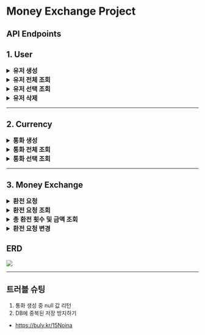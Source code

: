 # Money Exchange Project

## API Endpoints

## 1. User

<details>
<summary style="font-size: 1.17em; font-weight: bold;">유저 생성</summary>
<div markdown="1">

| **이름**   | **타입**               | **설명**  | **필수여부** |
|----------|----------------------|---------| --- |
| id       | INT (AUTO_INCREMENT) | 유저 id   | Y |
| name     | VARCHAR(10)          | 유저 이름   | Y |
| email    | VARCHAR(255)         | 유저 이메일  | Y |

### Request

```
POST 'localhost:8080/users'
```

```json
{
  "name": "user1",
  "email": "user1@test.com"
}
```

### Response

Success HTTP Status : 201

``` json
{
    "id": 1,
    "name": "user1",
    "email": "user1@test.com"
}
```

</div>
</details>

<details>
<summary style="font-size: 1.17em; font-weight: bold;">유저 전체 조회</summary>
<div markdown="1">


| **이름**   | **타입**               | **설명**  | **필수여부** |
|----------|----------------------|---------| --- |
| id       | INT (AUTO_INCREMENT) | 유저 id   | Y |
| name     | VARCHAR(10)          | 유저 이름   | Y |
| email    | VARCHAR(40)          | 유저 이메일  | Y |

### Request

```
GET 'localhost:8080/users'
```

### Response

Success HTTP Status : 200

```json
[
    {
        "id": 1,
        "name": "Park",
        "email": "bbb@gmail.com"
    },
    {
        "id": 2,
        "name": "Kim",
        "email": "kim@gmail.com"
    }
]
```

유저가 없는 경우 빈 배열 반환

```json
[]
```

</div>
</details>

<details>
<summary style="font-size: 1.17em; font-weight: bold;">유저 선택 조회</summary>
<div markdown="1">


| **이름**   | **타입**               | **설명**  | **필수여부** |
|----------|----------------------|---------| --- |
| id       | INT (AUTO_INCREMENT) | 유저 id   | Y |
| name     | VARCHAR(10)          | 유저 이름   | Y |
| email    | VARCHAR(40)          | 유저 이메일  | Y |

### Request

```
GET 'localhost:8080/users/{id}'
```

### Response

Success HTTP Status : 200

Fail HTTP Status : 404

성공

``` json
{
    "id": 1,
    "name": "Park",
    "email": "bbb@gmail.com"
}
```

실패

``` json
{
    "httpStatus": "NOT_FOUND",
    "message": "사용자를 찾을 수 없습니다."
}
```

</div>
</details>

<details>
<summary style="font-size: 1.17em; font-weight: bold;">유저 삭제</summary>
<div markdown="1">

### Request

```
DELETE 'localhost:8080/users/{id}'
```

### Response

Success HTTP Status : 200

Fail HTTP Status : 404

성공

``` plaintext
정상적으로 삭제되었습니다.
```

실패

``` json
{
    "httpStatus": "NOT_FOUND",
    "message": "사용자를 찾을 수 없습니다."
}
```

</div>
</details>

----

## 2. Currency

<details>
<summary style="font-size: 1.17em; font-weight: bold;">통화 생성</summary>
<div markdown="1">

| **이름**       | **타입**               | **설명** | **필수여부** |
|--------------|----------------------|--------| --- |
| id           | INT (AUTO_INCREMENT) | 통화 id  | Y |
| currencyName | VARCHAR(10)          | 통화 이름  | Y |
| exchangeRate | DECIMAL(38,2)        | 통화 환율  | Y |
| symbol       | VARCHAR(3)           | 통화 심볼  | Y |

### Request

```
POST 'http://localhost:8080/currencies'
```

```json
{
  "currencyName": "USD",
  "exchangeRate": 1395.00,
  "symbol": "$"
}
```

### Response

Success HTTP Status : 201

Fail HTTP Status : 400 (중복된 통화를 생성할 시)

성공
```json
{
    "id": 1,
    "currencyName": "USD",
    "exchangeRate": 1395.00,
    "symbol": "$"
}
```

실패
```json
{
    "httpStatus": "BAD_REQUEST",
    "message": "이미 같은 통화가 존재합니다."
}
```

</div>
</details>

<details>
<summary style="font-size: 1.17em; font-weight: bold;">통화 전체 조회</summary>
<div markdown="1">

| **이름**       | **타입**               | **설명** | **필수여부** |
|--------------|----------------------|--------| --- |
| id           | INT (AUTO_INCREMENT) | 통화 id  | Y |
| currencyName | VARCHAR(10)          | 통화 이름  | Y |
| exchangeRate | DECIMAL(38,2)        | 통화 환율  | Y |
| symbol       | VARCHAR(3)           | 통화 심볼  | Y |

### Request

```
GET 'http://localhost:8080/currencies'
```

### Response

Success HTTP Status : 200

```json
[
    {
        "id": 1,
        "currencyName": "USD",
        "exchangeRate": 1395.00,
        "symbol": "$"
    },
    {
        "id": 2,
        "currencyName": "KRW",
        "exchangeRate": 1000.00,
        "symbol": "₩"
    }
]
```

통화가 없는 경우 빈 배열 반환

```json
[]
```

</div>
</details>

<details>
<summary style="font-size: 1.17em; font-weight: bold;">통화 선택 조회</summary>
<div markdown="1">

| **이름**       | **타입**               | **설명** | **필수여부** |
|--------------|----------------------|--------| --- |
| id           | INT (AUTO_INCREMENT) | 통화 id  | Y |
| currencyName | VARCHAR(10)          | 통화 이름  | Y |
| exchangeRate | DECIMAL(38,2)        | 통화 환율  | Y |
| symbol       | VARCHAR(3)           | 통화 심볼  | Y |

### Request

```
GET 'http://localhost:8080/currencies/{id}'
```

### Response

Success HTTP Status : 200

Fail HTTP Status : 404

성공

```json
{
    "id": 1,
    "currencyName": "USD",
    "exchangeRate": 1395.00,
    "symbol": "$"
}
```

실패

```json
{
    "httpStatus": "NOT_FOUND",
    "message": "통화를 찾을 수 없습니다."
}
```

</div>
</details>

----

## 3. Money Exchange

<details>
<summary style="font-size: 1.17em; font-weight: bold;">환전 요청</summary>
<div markdown="1">

### Request
| **이름**         | **타입**        | **설명**        | **필수여부** |
|----------------|---------------|---------------| --- |
| exchangeAmount | DECIMAL(38,2) | 환전 요청 금액(KRW) | Y |
| currencyName   | VARCHAR(10)   | 통화 이름         | Y |

```
POST 'http://localhost:8080/exchange/{userid}'
```

```json
{
  "exchangeAmount": 50000,
  "currencyName": "USD"
}
```

### Response
| **이름**              | **타입**               | **설명**                      | **필수여부** |
|---------------------|----------------------|-----------------------------| --- |
| id                  | INT (AUTO_INCREMENT) | 환전 id                       | Y |
| name                | VARCHAR(10)          | 유저 이름                       | Y |
| currencyName        | VARCHAR(10)          | 통화 이름                       | Y |
| amountInKrw         | DECIMAL(38,2)        | 환전 요청 금액(KRW)               | Y |
| amountAfterExchange | DECIMAL(38,2)        | 환전 후 금액(환전 된 통화 기준)         | Y |
| exchangeRequestStatus        | TINYINT              | 환전 요청 상태(NORMAL, CANCELLED) | Y |
| createdDate        | DATETIME             | 작성일                         | Y |
| modDate        | DATETIME             | 수정일                         | Y |

Success HTTP Status : 200

Fail HTTP Status : 404

성공
```json
{
    "id": 1,
    "name": "user1",
    "currencyName": "USD",
    "amountInKrw": 50000,
    "amountAfterExchange": 35.84,
    "exchangeRequestStatus": "NORMAL",
    "createdDate": "2024-11-29T10:08:13.80103",
    "modDate": "2024-11-29T10:08:13.80103"
}
```

실패
```json
{
    "httpStatus": "NOT_FOUND",
    "message": "사용자를 찾을 수 없습니다."
}
```

```json
{
    "httpStatus": "NOT_FOUND",
    "message": "통화를 찾을 수 없습니다."
}
```

</div>
</details>

<details>
<summary style="font-size: 1.17em; font-weight: bold;">환전 요청 조회</summary>
<div markdown="1">

| **이름**              | **타입**               | **설명**                      | **필수여부** |
|---------------------|----------------------|-----------------------------| --- |
| id                  | INT (AUTO_INCREMENT) | 환전 id                       | Y |
| name                | VARCHAR(10)          | 유저 이름                       | Y |
| currencyName        | VARCHAR(10)          | 통화 이름                       | Y |
| amountInKrw         | DECIMAL(38,2)        | 환전 요청 금액(KRW)               | Y |
| amountAfterExchange | DECIMAL(38,2)        | 환전 후 금액(환전 된 통화 기준)         | Y |
| exchangeRequestStatus        | TINYINT              | 환전 요청 상태(NORMAL, CANCELLED) | Y |
| createdDate        | DATETIME             | 작성일                         | Y |
| modDate        | DATETIME             | 수정일                         | Y |

### Request

```
GET 'http://localhost:8080/exchange/{userId}'
```

### Response

Success HTTP Status : 200

```json
[
    {
        "id": 1,
        "name": "user1",
        "currencyName": "USD",
        "amountInKrw": 50000.00,
        "amountAfterExchange": 35.84,
        "exchangeRequestStatus": "NORMAL",
        "createdDate": "2024-11-29T10:08:13.80103",
        "modDate": "2024-11-29T10:08:13.80103"
    },
    {
        "id": 2,
        "name": "user1",
        "currencyName": "USD",
        "amountInKrw": 50000.00,
        "amountAfterExchange": 35.84,
        "exchangeRequestStatus": "NORMAL",
        "createdDate": "2024-11-29T10:25:31.667909",
        "modDate": "2024-11-29T10:25:31.667909"
    }
]
```

환전 요청 데이터가 없을 시 빈 배열 반환
```json
[]
```

</div>
</details>

<details>
<summary style="font-size: 1.17em; font-weight: bold;">총 환전 횟수 및 금액 조회</summary>
<div markdown="1">

### Request

```
GET 'http://localhost:8080/exchange/{userId}/total'
```

### Response

| **이름**           | **타입**        | **설명**           | **필수여부** |
|------------------|---------------|------------------| --- |
| totalAmountInKrw | DECIMAL(38,2) | 환전 요청한 총 금액(KRW) | Y |
| count            | BIGINT        | 환전 요청 총 횟수       | Y |


Success HTTP Status : 200

```json
{
  "totalAmountInKrw": 20000.00,
  "count": 4
}
```

</div>
</details>

<details>
<summary style="font-size: 1.17em; font-weight: bold;">환전 요청 변경</summary>
<div markdown="1">

| **이름**              | **타입**               | **설명**                      | **필수여부** |
|---------------------|----------------------|-----------------------------| --- |
| id                  | INT (AUTO_INCREMENT) | 환전 id                       | Y |
| name                | VARCHAR(10)          | 유저 이름                       | Y |
| currencyName        | VARCHAR(10)          | 통화 이름                       | Y |
| amountInKrw         | DECIMAL(38,2)        | 환전 요청 금액(KRW)               | Y |
| amountAfterExchange | DECIMAL(38,2)        | 환전 후 금액(환전 된 통화 기준)         | Y |
| exchangeRequestStatus        | TINYINT              | 환전 요청 상태(NORMAL, CANCELLED) | Y |
| createdDate        | DATETIME             | 작성일                         | Y |
| modDate        | DATETIME             | 수정일                         | Y |

### Request

```
PATCH 'http://localhost:8080/exchange/{id}'
```

환전 요청 취소
```json
{
  "exchangeRequestStatus": "CANCELLED"
}
```
환전 요청 정상
```json
{
  "exchangeRequestStatus": "NORMAL"
}
```

### Response

Success HTTP Status : 200

Fail HTTP Status : 400

성공

```json
{
    "id": 1,
    "name": "user1",
    "currencyName": "USD",
    "amountInKrw": 50000.00,
    "amountAfterExchange": 35.84,
    "exchangeRequestStatus": "CANCELLED",
    "createdDate": "2024-11-29T10:08:13.80103",
    "modDate": "2024-11-29T10:30:58.50652"
}
```

실패

```json
{
  "timestamp": "2024-11-29T03:59:16.112+00:00",
  "status": 400,
  "error": "Bad Request",
  "message": "JSON parse error: Cannot deserialize value of type `com.jhpark.moneyexchange.common.ExchangeRequestStatus` from String \"cd\": not one of the values accepted for Enum class: [CANCELLED, NORMAL]",
  "path": "/exchange/1"
}
```

</div>
</details>


## ERD
![](https://velog.velcdn.com/images/jelog_131/post/ad222e68-e799-4a8f-8f35-d0ec2f96f6f8/image.png)

---

## 트러블 슈팅
1. 통화 생성 중 null 값 리턴
2. DB에 중복된 저장 방지하기

- https://buly.kr/15Noina